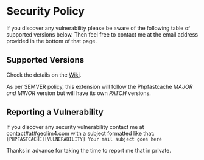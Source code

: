 # Security Policy
If you discover any vulnerability please be aware of the following table of supported versions below.
Then feel free to contact me at the email address provided in the bottom of that page.

## Supported Versions

Check the details on the [Wiki](https://github.com/PHPSocialNetwork/phpfastcache/wiki/%5BV4%CB%96%5D-Global-support-timeline).

As per SEMVER policy, this extension will follow the Phpfastcache *MAJOR and MINOR* version but will have its own *PATCH* versions.

## Reporting a Vulnerability
If you discover any security vulnerability contact me at contact#at#geolim4.com with a subject formatted like that:\
`[PHPFASTCACHE][VULNERABILITY] Your mail subject goes here`

Thanks in advance for taking the time to report me that in private.
